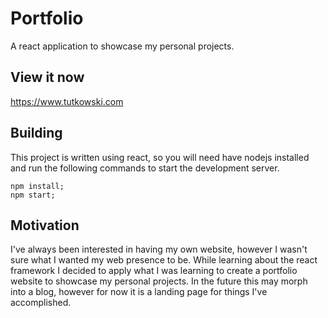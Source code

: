 # Portfolio
A react application to showcase my personal projects.

## View it now
https://www.tutkowski.com

## Building
This project is written using react, so you will need have nodejs installed and run the following commands to start the development server.

```
npm install;
npm start;
```

## Motivation
I've always been interested in having my own website, however I wasn't sure what I wanted my web presence to be. While learning about the react framework I decided to apply what I was learning to create a portfolio website to showcase my personal projects. In the future this may morph into a blog, however for now it is a landing page for things I've accomplished.